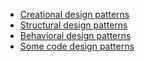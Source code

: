* [Creational design patterns](resources/creational-design-patterns.md)
* [Structural design patterns](resources/structural-design-patterns.md)
* [Behavioral design patterns](resources/behavioral-design-patterns.md)
* [Some code design patterns](resources/some-code-patterns.md)